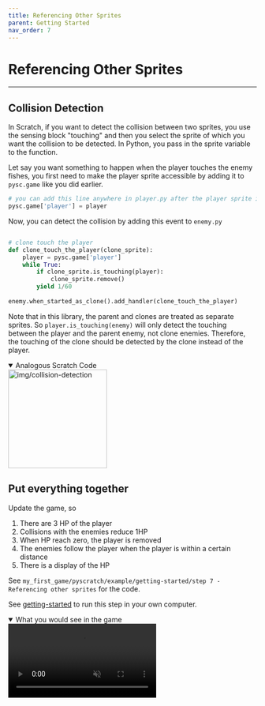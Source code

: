 ```yaml
---
title: Referencing Other Sprites
parent: Getting Started
nav_order: 7
---
```

# Referencing Other Sprites
---

## Collision Detection
In Scratch, if you want to detect the collision between two sprites, you use the sensing block "touching" and then you select the sprite of which you want the collision to be detected. In Python, you pass in the sprite variable to the function. 

Let say you want something to happen when the player touches the enemy fishes, you first need to make the player sprite accessible by adding it to `pysc.game` like you did earlier. 

```python
# you can add this line anywhere in player.py after the player sprite is created (ideally immediately after) 
pysc.game['player'] = player
```


Now, you can detect the collision by adding this event to `enemy.py`

```python 

# clone touch the player 
def clone_touch_the_player(clone_sprite):
    player = pysc.game['player']
    while True:
        if clone_sprite.is_touching(player):
            clone_sprite.remove()
        yield 1/60
    
enemy.when_started_as_clone().add_handler(clone_touch_the_player)
```

Note that in this library, the parent and clones are treated as separate sprites. So `player.is_touching(enemy)` will only detect the touching between the player and the parent enemy, not clone enemies. Therefore, the touching of the clone should be detected by the clone instead of the player. 

<details open markdown="block">
  <summary>
    Analogous Scratch Code
  </summary>
  <img src="{{ site.cdn_url }}img/collision-detection.png" alt="img/collision-detection" width="200"/>
</details>



## Put everything together
Update the game, so 
1. There are 3 HP of the player 
2. Collisions with the enemies reduce 1HP 
3. When HP reach zero, the player is removed
4. The enemies follow the player when the player is within a certain distance
5. There is a display of the HP

See `my_first_game/pyscratch/example/getting-started/step 7 - Referencing other sprites` for the code. 

See [getting-started](index.md#optional-run-each-step-of-this-tutorial-in-your-own-computer) to run this step in your own computer.

<details open markdown="block">
  <summary>
    What you would see in the game
  </summary>
  <video autoplay loop muted playsinline style="max-width: 100%;">
    <source src="{{ site.cdn_url }}vid/referencing.mp4" type="video/mp4">
    Your browser does not support the video tag.
    </video>    
</details>
